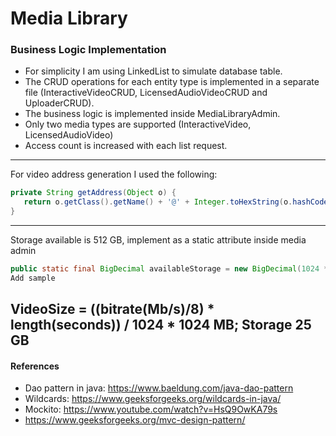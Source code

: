 # Media Library
### Business Logic Implementation
* For simplicity I am using LinkedList to simulate database table.
* The CRUD operations for each entity type is implemented in a separate file (InteractiveVideoCRUD, LicensedAudioVideoCRUD and UploaderCRUD).
* The business logic is implemented inside MediaLibraryAdmin.
* Only two media types are supported (InteractiveVideo, LicensedAudioVideo)
* Access count is increased with each list request.

-------
For video address generation I used the following:
```java
private String getAddress(Object o) {
   return o.getClass().getName() + '@' + Integer.toHexString(o.hashCode());
}
```
-------
Storage available is 512 GB, implement as a static attribute inside media admin
```java
public static final BigDecimal availableStorage = new BigDecimal(1024 * 1024 * 1024);
Add sample
```

VideoSize = ((bitrate(Mb/s)/8) * length(seconds)) / 1024 * 1024 MB;
Storage 25 GB
-----
#### References
* Dao pattern in java: https://www.baeldung.com/java-dao-pattern
* Wildcards: https://www.geeksforgeeks.org/wildcards-in-java/
* Mockito: https://www.youtube.com/watch?v=HsQ9OwKA79s
* https://www.geeksforgeeks.org/mvc-design-pattern/